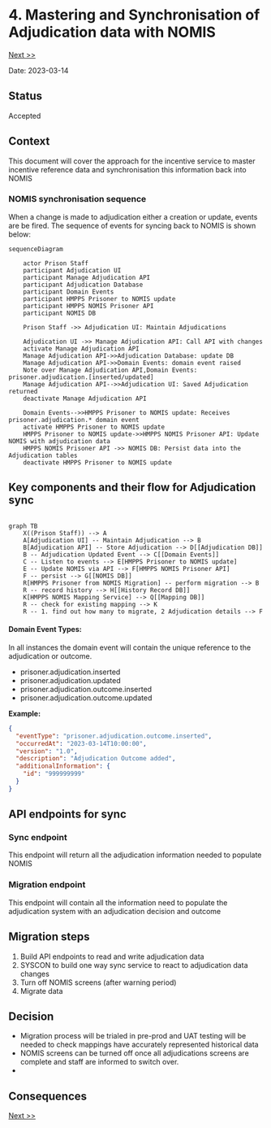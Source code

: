 # 4. Mastering and Synchronisation of Adjudication data with NOMIS

[Next >>](9999-end.md)


Date: 2023-03-14

## Status

Accepted

## Context

This document will cover the approach for the incentive service to master incentive reference data and synchronisation this information back into NOMIS



### NOMIS synchronisation sequence
When a change is made to adjudication either a creation or update, events are be fired. The sequence of events for syncing back to NOMIS is shown below:

```mermaid
sequenceDiagram

    actor Prison Staff
    participant Adjudication UI
    participant Manage Adjudication API
    participant Adjudication Database
    participant Domain Events
    participant HMPPS Prisoner to NOMIS update
    participant HMPPS NOMIS Prisoner API
    participant NOMIS DB

    Prison Staff ->> Adjudication UI: Maintain Adjudications
    
    Adjudication UI ->> Manage Adjudication API: Call API with changes
    activate Manage Adjudication API
    Manage Adjudication API->>Adjudication Database: update DB
    Manage Adjudication API->>Domain Events: domain event raised
    Note over Manage Adjudication API,Domain Events: prisoner.adjudication.[inserted/updated]
    Manage Adjudication API-->>Adjudication UI: Saved Adjudication returned
    deactivate Manage Adjudication API
    
    Domain Events-->>HMPPS Prisoner to NOMIS update: Receives prisoner.adjudication.* domain event
    activate HMPPS Prisoner to NOMIS update
    HMPPS Prisoner to NOMIS update->>HMPPS NOMIS Prisoner API: Update NOMIS with adjudication data
    HMPPS NOMIS Prisoner API ->> NOMIS DB: Persist data into the Adjudication tables
    deactivate HMPPS Prisoner to NOMIS update

```

## Key components and their flow for Adjudication sync
```mermaid
    
graph TB
    X((Prison Staff)) --> A
    A[Adjudication UI] -- Maintain Adjudication --> B
    B[Adjudication API] -- Store Adjudication --> D[[Adjudication DB]]
    B -- Adjudication Updated Event --> C[[Domain Events]]
    C -- Listen to events --> E[HMPPS Prisoner to NOMIS update]
    E -- Update NOMIS via API --> F[HMPPS NOMIS Prisoner API]
    F -- persist --> G[[NOMIS DB]]
    R[HMPPS Prisoner from NOMIS Migration] -- perform migration --> B
    R -- record history --> H[[History Record DB]]
    K[HMPPS NOMIS Mapping Service] --> Q[[Mapping DB]]
    R -- check for existing mapping --> K
    R -- 1. find out how many to migrate, 2 Adjudication details --> F
```


#### Domain Event Types:
In all instances the domain event will contain the unique reference to the adjudication or outcome.
- prisoner.adjudication.inserted 
- prisoner.adjudication.updated
- prisoner.adjudication.outcome.inserted
- prisoner.adjudication.outcome.updated

**Example:**
```json
{
  "eventType": "prisoner.adjudication.outcome.inserted",
  "occurredAt": "2023-03-14T10:00:00",
  "version": "1.0",
  "description": "Adjudication Outcome added",
  "additionalInformation": {
    "id": "999999999"
  }
}
```


## API endpoints for sync

### Sync endpoint 
This endpoint will return all the adjudication information needed to populate NOMIS

### Migration endpoint
This endpoint will contain all the information need to populate the adjudication system with an adjudication decision and outcome



## Migration steps

1. Build API endpoints to read and write adjudication data
2. SYSCON to build one way sync service to react to adjudication data changes
3. Turn off NOMIS screens (after warning period)
4. Migrate data


## Decision
- Migration process will be trialed in pre-prod and UAT testing will be needed to check mappings have accurately represented historical data
- NOMIS screens can be turned off once all adjudications screens are complete and staff are informed to switch over.
- 


## Consequences


[Next >>](9999-end.md)
